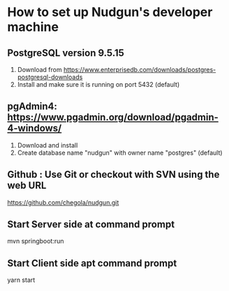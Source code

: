 # How to set up Nudgun's developer machine

## PostgreSQL version 9.5.15 
1. Download from https://www.enterprisedb.com/downloads/postgres-postgresql-downloads
2. Install and make sure it is running on port 5432 (default)

## pgAdmin4: https://www.pgadmin.org/download/pgadmin-4-windows/
1. Download and install
2. Create database name "nudgun" with owner name "postgres" (default)

## Github : Use Git or checkout with SVN using the web URL 
https://github.com/chegola/nudgun.git


## Start Server side at command prompt
mvn springboot:run


## Start Client side apt command prompt
yarn start




